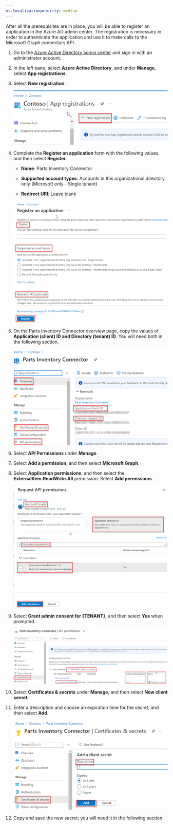```yaml
---
ms.localizationpriority: medium
---
```


<!-- markdownlint-disable MD002 MD041 -->

After all the prerequisites are in place, you will be able to register an application in the Azure AD admin center. The registration is necessary in order to authenticate the application and use it to make calls to the Microsoft Graph connectors API.

1. Go to the [Azure Active Directory admin center](https://aad.portal.azure.com/) and sign in with an administrator account.
2. In the left pane, select **Azure Active Directory**, and under **Manage**, select **App registrations**.
3. Select **New registration**.

    ![Screenshot showing the "app registrations" section](images/connectors-images/build2.png)

4. Complete the **Register an application** form with the following values, and then select **Register**.

    * **Name**: Parts Inventory Connector

    * **Supported account types**: Accounts in this organizational directory only (Microsoft only - Single tenant)

    * **Redirect URI**: Leave blank

    ![Screenshot showing the "register an application" section](images/connectors-images/build3-contoso-register-app.png)

5. On the Parts Inventory Connector overview page, copy the values of **Application (client) ID and Directory (tenant) ID**. You will need both in the following section.

    ![Screenshot showing the "parts inventory connector" section](images/connectors-images/build3-contoso-partsinv.png)

6. Select **API Permissions** under **Manage**.
7. Select **Add a permission**, and then select **Microsoft Graph**.
8. Select **Application permissions**, and then select the **ExternalItem.ReadWrite.All** permission. Select **Add permissions**.

    ![Screenshot showing the "request API permissions" section](images/connectors-images/build4.png)

9. Select **Grant admin consent for {TENANT},** and then select **Yes** when prompted.

    ![Screenshot showing the "parts inventory connector api permissions" section](images/connectors-images/build5.png)

10. Select **Certificates &amp; secrets** under **Manage**, and then select **New client secret**.
11. Enter a description and choose an expiration time for the secret, and then select **Add**.

    ![Screenshot showing the "parts inventory connector certs and secrets" section](images/connectors-images/build6.png)

12. Copy and save the new secret; you will need it in the following section.
